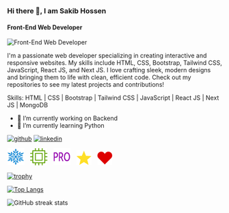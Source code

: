 ### Hi there 👋, I am Sakib Hossen
#### Front-End Web Developer
![Front-End Web Developer](https://media.licdn.com/dms/image/D5616AQE1YVCEn4MEBA/profile-displaybackgroundimage-shrink_350_1400/0/1719680558417?e=1725494400&v=beta&t=DyVJegZ9TEEwy1jXRcIkDA9P5I55UrFbwjNjIaedVlU)

I'm a passionate web developer specializing in creating interactive and responsive websites. My skills include HTML, CSS, Bootstrap, Tailwind CSS, JavaScript, React JS, and Next JS. I love crafting sleek, modern designs and bringing them to life with clean, efficient code. Check out my repositories to see my latest projects and contributions!

Skills: HTML | CSS | Bootstrap | Tailwind CSS | JavaScript | React JS | Next JS | MongoDB

- 🔭 I’m currently working on Backend 
- 🌱 I’m currently learning Python 


[<img src='https://cdn.jsdelivr.net/npm/simple-icons@3.0.1/icons/github.svg' alt='github' height='40'>](https://github.com/mdsakibhossen)  [<img src='https://cdn.jsdelivr.net/npm/simple-icons@3.0.1/icons/linkedin.svg' alt='linkedin' height='40'>](https://www.linkedin.com/in/md-sakib-hossen-486226237/)  

<a href='https://archiveprogram.github.com/'><img src='https://raw.githubusercontent.com/acervenky/animated-github-badges/master/assets/acbadge.gif' width='40' height='40'></a> <a href='https://docs.github.com/en/developers'><img src='https://raw.githubusercontent.com/acervenky/animated-github-badges/master/assets/devbadge.gif' width='40' height='40'></a> <a href='https://github.com/pricing'><img src='https://raw.githubusercontent.com/acervenky/animated-github-badges/master/assets/pro.gif' width='40' height='40'></a> <a href='https://stars.github.com/'><img src='https://raw.githubusercontent.com/acervenky/animated-github-badges/master/assets/starbadge.gif' width='35' height='35'></a> <a href='https://docs.github.com/en/github/supporting-the-open-source-community-with-github-sponsors'><img src='https://raw.githubusercontent.com/acervenky/animated-github-badges/master/assets/sponsorbadge.gif' width='35' height='35'></a> 

[![trophy](https://github-profile-trophy.vercel.app/?username=mdsakibhossen&theme=radical)](https://github.com/ryo-ma/github-profile-trophy&theme=radical)

[![Top Langs](https://github-readme-stats.vercel.app/api/top-langs/?username=mdsakibhossen&theme=radical)](https://github.com/anuraghazra/github-readme-stats&theme=radical)

![GitHub streak stats](https://streak-stats.demolab.com/?user=mdsakibhossen&theme=radical)  

